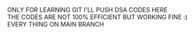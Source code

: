 ONLY FOR LEARNING GIT I'LL PUSH DSA CODES HERE <br>
THE CODES ARE NOT 100% EFFICIENT BUT WORKING FINE :)<br>
EVERY THING ON MAIN BRANCH 
